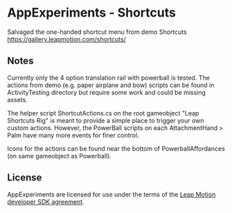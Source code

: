 # AppExperiments - Shortcuts

Salvaged the one-handed shortcut menu from demo Shortcuts https://gallery.leapmotion.com/shortcuts/

## Notes

Currently only the 4 option translation rail with powerball is tested. The actions from demo (e.g. paper airplane and bow) scripts can be found in ActivityTesting directory but require some work and could be missing assets.

The helper script ShortcutActions.cs on the root gameobject "Leap Shortcuts Rig" is meant to provide a simple place to trigger your own custom actions. However, the PowerBall scripts on each AttachmentHand > Palm have many more events for finer control.

Icons for the actions can be found near the bottom of PowerballAffordances (on same gameobject as Powerball).

## License

AppExperiments are licensed for use under the terms of the [Leap Motion developer SDK agreement][sdkagreement].

[unitymodules]: https://github.com/leapmotion/UnityModules "Leap Motion Unity Modules"
[sdkagreement]: https://developer.leapmotion.com/sdk_agreement "Leap Motion Developer SDK Agreement"
